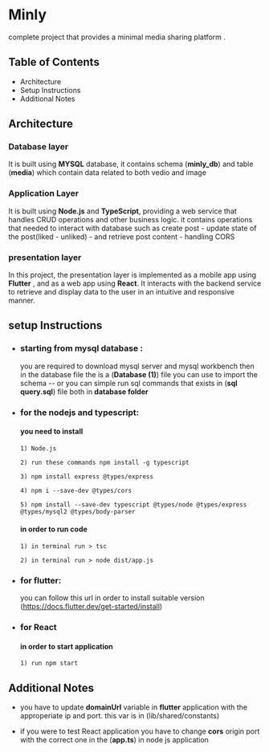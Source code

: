 # Minly 
complete project that provides a minimal media sharing platform .

## Table of Contents
- Architecture
- Setup Instructions
- Additional Notes

## Architecture
### Database layer 
  It is built using **MYSQL** database, it contains schema (**minly_db**) and table (**media**) which contain data related to both vedio and image
  
### Application Layer
  It is built using **Node.js** and **TypeScript**, providing a web service that handles CRUD operations and other business logic.
  it contains operations that needed to interact with database such as create post - update state of the post(liked - unliked) - and retrieve post content - handling CORS    

### presentation layer 
  In this project, the presentation layer is implemented as a mobile app using **Flutter** , and as a web app using **React**. 
  It interacts with the backend service to retrieve and display data to the user in an intuitive and responsive manner.

## setup Instructions
  - ### starting from mysql database :
      you are required to download mysql server and mysql workbench
      then in the database file the is a (**Database (1)**) file you can use to import the schema --
      or you can simple run sql commands that exists in (**sql query.sql**) file  both in **database folder**

   
   - ### for the nodejs and typescript:
       #### you need to install
         1) Node.js
     
         2) run these commands npm install -g typescript

         3) npm install express @types/express

         4) npm i --save-dev @types/cors

         5) npm install --save-dev typescript @types/node @types/express @types/mysql2 @types/body-parser
     
      #### in order to run code
         1) in terminal run > tsc

         2) in terminal run > node dist/app.js

 - ### for flutter:
     you can follow this url in order to install suitable version (https://docs.flutter.dev/get-started/install)


- ### for React
    #### in order to start application
  
      1) run npm start


## Additional Notes
  - you have to update **domainUrl** variable in **flutter** application with the approperiate ip and port.
    this var is in (lib/shared/constants)

   - if you were to test React application you have to change **cors** origin port with the correct one in the (**app.ts**) in node js application 
